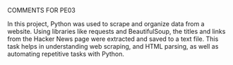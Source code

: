COMMENTS FOR PE03

In this project, Python was used to scrape and organize data from a website. Using libraries like requests and BeautifulSoup, the titles and links from the Hacker News page were extracted and saved to a text file.
This task helps in understanding web scraping, and HTML parsing, as well as automating repetitive tasks with Python.
